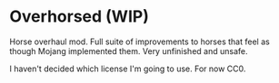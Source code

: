 # Overhorsed (WIP)

Horse overhaul mod. Full suite of improvements to horses that feel as though Mojang implemented them. Very unfinished and unsafe.

I haven't decided which license I'm going to use. For now CC0.
